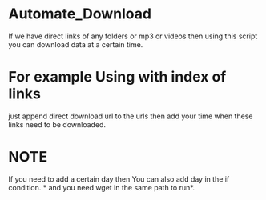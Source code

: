 # Automate_Download
If we have direct links of any folders or mp3 or videos then using this script you can download data at a certain time. 


# For example Using with index of links

just append direct download url to the urls then add your time when these links need to be downloaded.

# NOTE
If you need to add a certain day then You can also add day in the if condition. * and you need wget in the same path to run*.


